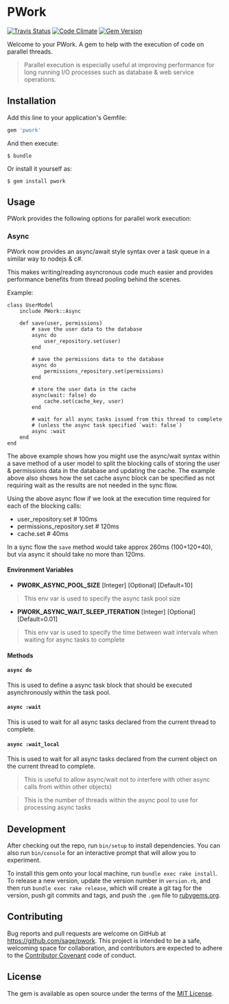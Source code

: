 # PWork


[![Travis Status](https://travis-ci.org/Sage/pwork.svg?branch=master)](https://travis-ci.org/Sage/pwork)
[![Code Climate](https://codeclimate.com/github/Sage/pwork.png)](https://codeclimate.com/github/Sage/pwork)
[![Gem Version](https://badge.fury.io/rb/pwork.png)](http://badge.fury.io/rb/pwork)

Welcome to your PWork. A gem to help with the execution of code on parallel threads.

> Parallel execution is especially useful at improving performance for long running I/O processes such as database & web service operations.

## Installation

Add this line to your application's Gemfile:

```ruby
gem 'pwork'
```

And then execute:

    $ bundle

Or install it yourself as:

    $ gem install pwork

## Usage

PWork provides the following options for parallel work execution:

### Async

PWork now provides an async/await style syntax over a task queue in a similar way to nodejs & c#.

This makes writing/reading asyncronous code much easier and provides performance benefits from thread pooling behind the scenes.

Example:

    class UserModel
        include PWork::Async
        
        def save(user, permissions)
            # save the user data to the database
            async do
                user_repository.set(user)
            end
            
            # save the permissions data to the database
            async do
                permissions_repository.set(permissions)
            end
            
            # store the user data in the cache
            async(wait: false) do
                cache.set(cache_key, user)
            end
            
            # wait for all async tasks issued from this thread to complete 
            # (unless the async task specified `wait: false`)
            async :wait
        end
    end
   

The above example shows how you might use the async/wait syntax within a save method of a user model to split the blocking calls
of storing the user & permissions data in the database and updating the cache. The example above also shows how the set cache async block can be
specified as not requiring wait as the results are not needed in the sync flow.

Using the above async flow if we look at the execution time required for each of the blocking calls:

- user_repository.set # 100ms
- permissions_repository.set # 120ms
- cache.set # 40ms

In a sync flow the `save` method would take approx 260ms (100+120+40), but via async it should take no more than 120ms.


#### Environment Variables

- **PWORK_ASYNC_POOL_SIZE** [Integer] [Optional] [Default=10] 
> This env var is used to specify the async task pool size

- **PWORK_ASYNC_WAIT_SLEEP_ITERATION** [Integer] [Optional] [Default=0.01] 
> This env var is used to specify the time between wait intervals when waiting for async tasks to complete

#### Methods

#### `async do`

This is used to define a async task block that should be executed asynchronously within the task pool.

#### `async :wait`

This is used to wait for all async tasks declared from the current thread to complete.

#### `async :wait_local`

This is used to wait for all async tasks declared from the current object on the current thread to complete.

> This is useful to allow async/wait not to interfere with other async calls from within other objects)


> This is the number of threads within the async pool to use for processing async tasks           

## Development

After checking out the repo, run `bin/setup` to install dependencies. You can also run `bin/console` for an interactive prompt that will allow you to experiment.

To install this gem onto your local machine, run `bundle exec rake install`. To release a new version, update the version number in `version.rb`, and then run `bundle exec rake release`, which will create a git tag for the version, push git commits and tags, and push the `.gem` file to [rubygems.org](https://rubygems.org).

## Contributing

Bug reports and pull requests are welcome on GitHub at https://github.com/sage/pwork. This project is intended to be a safe, welcoming space for collaboration, and contributors are expected to adhere to the [Contributor Covenant](http://contributor-covenant.org) code of conduct.


## License

The gem is available as open source under the terms of the [MIT License](http://opensource.org/licenses/MIT).

